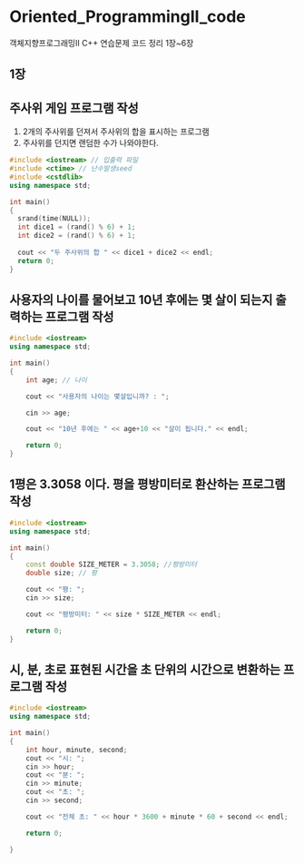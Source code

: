 # Oriented_ProgrammingII_code
객체지향프로그래밍II C++ 연습문제 코드 정리 1장~6장

## 1장

## 주사위 게임 프로그램 작성

1. 2개의 주사위를 던져서 주사위의 합을 표시하는 프로그램
2. 주사위를 던지면 랜덤한 수가 나와야한다.

```c++
#include <iostream> // 입출력 파일
#include <ctime> // 난수발생seed
#include <cstdlib>
using namespace std;

int main()
{
  srand(time(NULL));
  int dice1 = (rand() % 6) + 1;
  int dice2 = (rand() % 6) + 1;
  
  cout << "두 주사위의 합 " << dice1 + dice2 << endl;
  return 0;
}
```

## 사용자의 나이를 물어보고 10년 후에는 몇 살이 되는지 출력하는 프로그램 작성
```c++
#include <iostream>
using namespace std;

int main()
{
	int age; // 나이

	cout << "사용자의 나이는 몇살입니까? : ";

	cin >> age;

	cout << "10년 후에는 " << age+10 << "살이 됩니다." << endl;

	return 0;
}
```

## 1평은 3.3058 이다. 평을 평방미터로 환산하는 프로그램 작성
```c++
#include <iostream>
using namespace std;

int main()
{
	const double SIZE_METER = 3.3058; //평방미터
	double size; // 평

	cout << "평: ";
	cin >> size;

	cout << "평방미터: " << size * SIZE_METER << endl;

	return 0;
}
```

## 시, 분, 초로 표현된 시간을 초 단위의 시간으로 변환하는 프로그램 작성
```c++
#include <iostream>
using namespace std;

int main()
{
	int hour, minute, second;
	cout << "시: ";
	cin >> hour;
	cout << "분: ";
	cin >> minute;
	cout << "초: ";
	cin >> second;

	cout << "전체 초: " << hour * 3600 + minute * 60 + second << endl;

	return 0;

}
```
